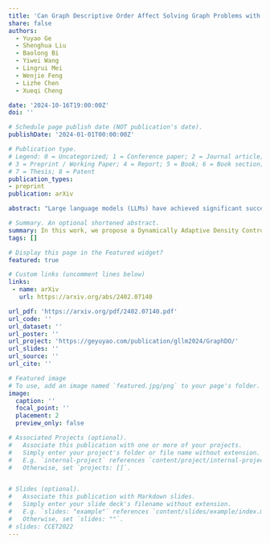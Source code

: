 ```yaml
---
title: 'Can Graph Descriptive Order Affect Solving Graph Problems with LLMs?'
share: false
authors:
  - Yuyao Ge
  - Shenghua Liu
  - Baolong Bi
  - Yiwei Wang
  - Lingrui Mei
  - Wenjie Feng
  - Lizhe Chen
  - Xueqi Cheng

date: '2024-10-16T19:00:00Z'
doi: ''

# Schedule page publish date (NOT publication's date).
publishDate: '2024-01-01T00:00:00Z'

# Publication type.
# Legend: 0 = Uncategorized; 1 = Conference paper; 2 = Journal article;
# 3 = Preprint / Working Paper; 4 = Report; 5 = Book; 6 = Book section;
# 7 = Thesis; 8 = Patent
publication_types:
- preprint
publication: arXiv

abstract: "Large language models (LLMs) have achieved significant success in reasoning tasks, including mathematical reasoning and logical deduction. Among these reasoning tasks, graph problems stand out due to their complexity and unique structural characteristics, attracting considerable attention from researchers. Previous studies have explored LLMs' graph reasoning abilities through various techniques, such as different encoding methods for graph structures and the use of carefully designed prompts. However, a critical factor has been mostly overlooked the prompt sequential order in which graph descriptions are presented to the models. In this study, we present the first comprehensive analysis of how the order of graph descriptions impacts LLM performance. Specifically, we comprehensively evaluate four graph description orders across six graph problems using six mainstream LLMs. The results reveal that (1) ordered graph descriptions significantly improve LLMs' comprehension of graph structures; (2) the robustness of LLMs to graph description order varies across different tasks; and (3) the impact of graph order on performance is closely related to the inherent characteristics of tasks. This study provides a critical advancement in the application of LLMs for solving graph-related problems, paving the way for future research to optimize model performance through strategic graph description ordering."

# Summary. An optional shortened abstract.
summary: In this work, we propose a Dynamically Adaptive Density Control Strategy based on the degree of reconstruction of the background of the scene, which adaptive the spatial sample point generation strategy dynamically according to the training results and prevents the generation of redundant data in the model.
tags: []

# Display this page in the Featured widget?
featured: true

# Custom links (uncomment lines below)
links:
 - name: arXiv
   url: https://arxiv.org/abs/2402.07140

url_pdf: 'https://arxiv.org/pdf/2402.07140.pdf'
url_code: ''
url_dataset: ''
url_poster: ''
url_project: 'https://geyuyao.com/publication/gllm2024/GraphDO/'
url_slides: ''
url_source: ''
url_cite: ''

# Featured image
# To use, add an image named `featured.jpg/png` to your page's folder.
image:
  caption: ''
  focal_point: ''
  placement: 2
  preview_only: false

# Associated Projects (optional).
#   Associate this publication with one or more of your projects.
#   Simply enter your project's folder or file name without extension.
#   E.g. `internal-project` references `content/project/internal-project/index.md`.
#   Otherwise, set `projects: []`.


# Slides (optional).
#   Associate this publication with Markdown slides.
#   Simply enter your slide deck's filename without extension.
#   E.g. `slides: "example"` references `content/slides/example/index.md`.
#   Otherwise, set `slides: ""`.
# slides: CCET2022
---
```





